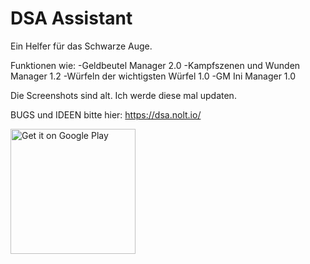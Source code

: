 # DSA Assistant

Ein Helfer für das Schwarze Auge.

Funktionen wie:
-Geldbeutel Manager 2.0
-Kampfszenen und Wunden Manager 1.2
-Würfeln der wichtigsten Würfel 1.0
-GM Ini Manager 1.0

Die Screenshots sind alt. Ich werde diese mal updaten.

BUGS und IDEEN bitte hier: https://dsa.nolt.io/

<a href='https://play.google.com/store/apps/details?id=eu.roggstar.luigithehunter.dsaassistent&pcampaignid=MKT-Other-global-all-co-prtnr-py-PartBadge-Mar2515-1'><img alt='Get it on Google Play' src='https://play.google.com/intl/en_us/badges/images/generic/en_badge_web_generic.png' width=200px style="margin-left:0;"/></a>
